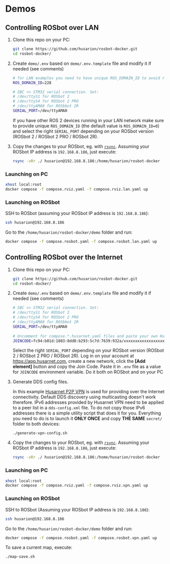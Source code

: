 # Demos

## Controlling ROSbot over LAN

1. Clone this repo on your PC:

    ```bash
    git clone https://github.com/husarion/rosbot-docker.git
    cd rosbot-docker/
    ```

2. Create `demo/.env` based on `demo/.env.template` file and modify it if needed (see comments)

    ```bash
    # for LAN examples you need to have unique ROS_DOMAIN_ID to avoid reading messages from other robots in the network
    ROS_DOMAIN_ID=228
    
    # SBC <> STM32 serial connection. Set:
    # /dev/ttyS1 for ROSbot 2
    # /dev/ttyS4 for ROSbot 2 PRO
    # /dev/ttyAMA0 for ROSbbot 2R
    SERIAL_PORT=/dev/ttyAMA0
    ```

    If you have other ROS 2 devices running in your LAN network make sure to provide unique `ROS_DOMAIN_ID` (the default value is `ROS_DOMAIN_ID=0`) and select the right `SERIAL_PORT` depending on your ROSbot version (ROSbot 2 / ROSbot 2 PRO / ROSbot 2R).

3. Copy the changes to your ROSbot, eg. with [`rsync`](https://linux.die.net/man/1/rsync). Assuming your ROSbot IP address is `192.168.8.186`, just execute:

    ```bash
    rsync -vRr ./ husarion@192.168.8.186:/home/husarion/rosbot-docker
    ```

### Launching on PC

```bash
xhost local:root
docker compose -f compose.rviz.yaml -f compose.rviz.lan.yaml up
```

### Launching on ROSbot

SSH to ROSbot (assuming your ROSbot IP address is `192.168.8.186`):

```bash
ssh husarion@192.168.8.186
```

Go to the `/home/husarion/rosbot-docker/demo` folder and run:

```bash
docker compose -f compose.rosbot.yaml -f compose.rosbot.lan.yaml up
```

## Controlling ROSbot over the Internet

1. Clone this repo on your PC:

    ```bash
    git clone https://github.com/husarion/rosbot-docker.git
    cd rosbot-docker/
    ```

2. Create `demo/.env` based on `demo/.env.template` file and modify it if needed (see comments)

    ```bash
    # SBC <> STM32 serial connection. Set:
    # /dev/ttyS1 for ROSbot 2
    # /dev/ttyS4 for ROSbot 2 PRO
    # /dev/ttyAMA0 for ROSbbot 2R
    SERIAL_PORT=/dev/ttyAMA0
  
    # Uncomment for compose.*.husarnet.yaml files and paste your own Husarnet Join Code from app.husarnet.com here:
    JOINCODE=fc94:b01d:1803:8dd8:b293:5c7d:7639:932a/xxxxxxxxxxxxxxxxxxxxxx
    ```

    Select the right `SERIAL_PORT` depending on your ROSbot version (ROSbot 2 / ROSbot 2 PRO / ROSbot 2R). Log in on your account at https://app.husarnet.com, create a new network, click the **[Add element]** button and copy the Join Code. Paste it in `.env` file as a value for `JOINCODE` environment variable. Do it both on ROSbot and on your PC

3. Generate DDS config files.

    In this example [Husarnet P2P VPN](https://husarnet.com/) is used for providing over the Internet connectivity. Default DDS discovery using multicasting doesn't work therefore. IPv6 addresses provided by Husarnet VPN need to be applied to a peer list in a `dds-config.xml` file. To do not copy those IPv6 addresses there is a simple utility script that does it for you. Everything you need to do is to launch it **ONLY ONCE** and copy **THE SAME** `secret/` folder to both devices:

    ```
    ./generate-vpn-config.sh
    ```

4. Copy the changes to your ROSbot, eg. with [`rsync`](https://linux.die.net/man/1/rsync). Assuming your ROSbot IP address is `192.168.8.186`, just execute:

    ```bash
    rsync -vRr ./ husarion@192.168.8.186:/home/husarion/rosbot-docker
    ```

### Launching on PC

```bash
xhost local:root
docker compose -f compose.rviz.yaml -f compose.rviz.vpn.yaml up
```

### Launching on ROSbot

SSH to ROSbot (Assuming your ROSbot IP address is `192.168.8.186`):

```bash
ssh husarion@192.168.8.186
```

Go to the `/home/husarion/rosbot-docker/demo` folder and run:

```bash
docker compose -f compose.rosbot.yaml -f compose.rosbot.vpn.yaml up
```

To save a current map, execute:

```bash
./map-save.sh
```